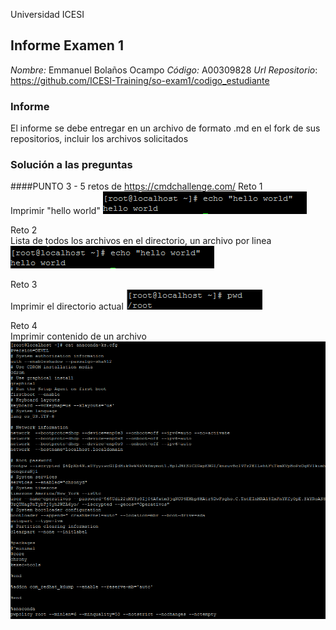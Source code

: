 Universidad ICESI
## Informe Examen 1
*Nombre:*  Emmanuel Bolaños Ocampo
*Código:*  A00309828
*Url Repositorio*: https://github.com/ICESI-Training/so-exam1/codigo_estudiante

### Informe
El informe se debe entregar en un archivo de formato .md en el fork de sus
repositorios, incluir los archivos solicitados

### Solución a las preguntas
####PUNTO 3 - 5 retos de https://cmdchallenge.com/
Reto 1<br> Imprimir "hello world"
<img src="https://github.com/dgutierrez1/so-exam1/blob/master/codigo_estudiante/cmd%20reto%201.PNG"> 

Reto 2<br> Lista de todos los archivos en el directorio, un archivo por linea
<img src="https://github.com/dgutierrez1/so-exam1/blob/master/codigo_estudiante/cmd%20reto%201.PNG"> 

Reto 3<br>  Imprimir el directorio actual 
<img src="https://github.com/dgutierrez1/so-exam1/blob/master/codigo_estudiante/cmd%20reto%203.PNG"> 

Reto 4<br>  Imprimir contenido de un archivo
<img src="https://github.com/dgutierrez1/so-exam1/blob/master/codigo_estudiante/cmd%20reto%204.PNG">
